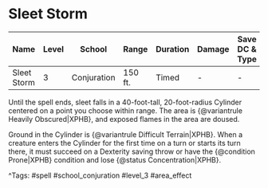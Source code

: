 # Sleet Storm

| Name | Level | School | Range | Duration | Damage | Save DC & Type |
|------|-------|--------|-------|----------|--------|----------------|
| Sleet Storm | 3 | Conjuration | 150 ft. | Timed | - | - |

Until the spell ends, sleet falls in a 40-foot-tall, 20-foot-radius Cylinder centered on a point you choose within range. The area is {@variantrule Heavily Obscured|XPHB}, and exposed flames in the area are doused.

Ground in the Cylinder is {@variantrule Difficult Terrain|XPHB}. When a creature enters the Cylinder for the first time on a turn or starts its turn there, it must succeed on a Dexterity saving throw or have the {@condition Prone|XPHB} condition and lose {@status Concentration|XPHB}.

^Tags: #spell #school_conjuration #level_3 #area_effect